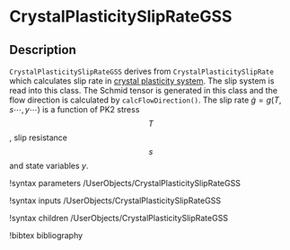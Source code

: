# CrystalPlasticitySlipRateGSS

## Description

`CrystalPlasticitySlipRateGSS` derives from `CrystalPlasticitySlipRate` which calculates slip rate in [crystal plasticity system](FiniteStrainUObasedCP.md). The slip system is read into this class. The Schmid tensor is generated in this class and the flow direction is calculated by `calcFlowDirection()`. The slip rate $\dot{g} = g(T, s\cdots, y\cdots)$ is a function of PK2 stress $$T$$, slip resistance $$s$$ and state variables $y$.


!syntax parameters /UserObjects/CrystalPlasticitySlipRateGSS

!syntax inputs /UserObjects/CrystalPlasticitySlipRateGSS

!syntax children /UserObjects/CrystalPlasticitySlipRateGSS

!bibtex bibliography

